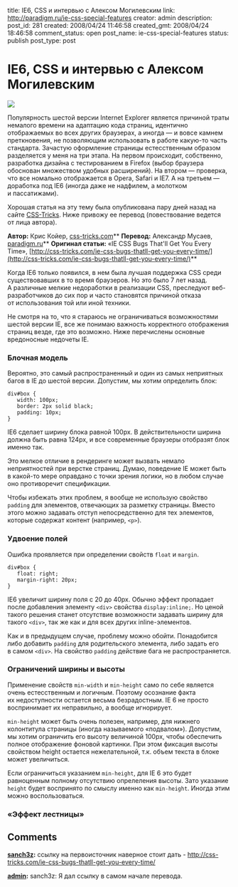 title: IE6, CSS и интервью с Алексом Могилевским
link: http://paradigm.ru/ie-css-special-features
creator: admin
description: 
post_id: 281
created: 2008/04/24 11:46:58
created_gmt: 2008/04/24 18:46:58
comment_status: open
post_name: ie-css-special-features
status: publish
post_type: post

# IE6, CSS и интервью с Алексом Могилевским

![](/;-\)/2008/04/00ie.png)

Популярность шестой версии Internet Explorer является причиной траты немалого времени на адаптацию кода страниц, идентично отображаемых во всех других браузерах, а иногда — и вовсе камнем преткновения, не позволяющим использовать в работе какую-то часть стандарта. Зачастую оформление страницы естесственным образом разделяется у меня на три этапа. На первом происходит, собственно, разработка дизайна с тестированием в Firefox (выбор браузера обоснован множеством удобных расширений). На втором — проверка, что все номально отображается в Opera, Safari и IE7. А на третьем — доработка под IE6 (иногда даже не надфилем, а молотком и пассатижами).

Хорошая статья на эту тему была опубликована пару дней назад на сайте [CSS-Tricks](http://css-tricks.com/). Ниже привожу ее перевод (повествование ведется от лица автора).

**Автор:** Крис Койер, [css-tricks.com](http://css-tricks.com)** **Перевод:** Александр Мусаев, [paradigm.ru]()** **Оригинал статьи:** «IE CSS Bugs That'll Get You Every Time», [http://css-tricks.com/ie-css-bugs-thatll-get-you-every-time/](http://css-tricks.com/ie-css-bugs-thatll-get-you-every-time/)**

Когда IE6 только появился, в нем была лучшая поддержка CSS среди существовавших в то время браузеров. Но это было 7 лет назад. А различные мелкие недоработки в реализации CSS, преследуют веб-разработчиков до сих пор и часто становятся причиной отказа от использования той или иной техники.

Не смотря на то, что я стараюсь не ограничиваться возможностями шестой версии IE, все же понимаю важность корректного отображения страниц везде, где это возможно. Ниже перечислены основные вредоносные недочеты IE.

### Блочная модель

Вероятно, это самый распространенный и один из самых неприятных багов в IE до шестой версии. Допустим, мы хотим определить блок:
    
    div#box {
       width: 100px;
       border: 2px solid black;
       padding: 10px;
    }

IE6 сделает ширину блока равной 100px. В действительности ширина должна быть равна 124px, и все современные браузеры отобразят блок именно так.

Это мелкое отличие в рендеринге может вызвать немало неприятностей при верстке страниц. Думаю, поведение IE может быть в какой-то мере оправдано с точки зрения логики, но в любом случае оно противоречит спецификации.

Чтобы избежать этих проблем, я вообще не использую свойство `padding` для элементов, отвечающих за разметку страницы. Вместо этого можно задавать отступ непосредственно для тех элементов, которые содержат контент (например, `<p>`).

### Удвоение полей

Ошибка проявляется при определении свойств `float` и `margin`.
    
    div#box {
       float: right;
       margin-right: 20px;
    }

IE6 увеличит ширину поля с 20 до 40px. Обычно эффект пропадает после добавления элементу `<div>` свойства `display:inline;`. Но ценой такого решения станет отсутствие возможности задавать ширину для такого `<div>`, так же как и для всех других inline-элементов.

Как и в предыдущем случае, проблему можно обойти. Понадобится либо добавить `padding` для родительского элемента, либо задать его в самом `<div>`. На свойство `padding` действие бага не распространяется.

### Ограничений ширины и высоты

Применение свойств `min-width` и `min-height` само по себе является очень естесственным и логичным. Поэтому осознание факта их недоступности остается весьма безрадостным. IE 6 не просто воспринимает их неправильно, а вообще игнорирует.

`min-height` может быть очень полезен, например, для нижнего колонтитула страницы (иногда называемого «подвалом»). Допустим, мы хотим ограничить его высоту величиной 100px, чтобы обеспечить полное отображение фоновой картинки. При этом фиксация высоты свойством height остается нежелательной, т.к. объем текста в блоке может увеличиться.

Если ограничиться указанием `min-height`, для IE 6 это будет равноценным полному отсутствию опрелеления высоты. Зато указание `height` будет воспринято по смыслу именно как `min-height`. Иногда этим можно воспользоваться.

### «Эффект лестницы»

## Comments

**[sanch3z](#683 "2008/05/05 04:30:48"):** ссылку на первоисточник наверное стоит дать - http://css-tricks.com/ie-css-bugs-thatll-get-you-every-time/

**[admin](#684 "2008/05/05 06:56:31"):** sanch3z: Я дал ссылку в самом начале перевода.

